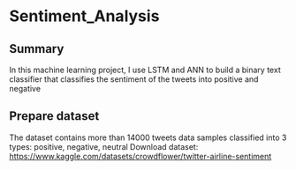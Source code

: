 # Sentiment_Analysis
## Summary 
In this machine learning project, I use LSTM and ANN to build a binary text classifier that classifies the sentiment of the tweets into positive and negative
## Prepare dataset 
The dataset contains more than 14000 tweets data samples classified into 3 types: positive, negative, neutral
Download dataset: https://www.kaggle.com/datasets/crowdflower/twitter-airline-sentiment
